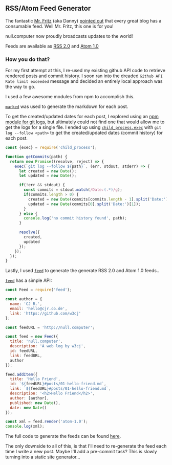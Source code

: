 ## RSS/Atom Feed Generator
The fantastic [Mr. Fritz](https://github.com/dannyfritz) (aka Danny) [pointed out](https://github.com/w3cj/null.computer/issues/1) that every great blog has a consumable feed. Well Mr. Fritz, this one is for you!

null.computer now proudly broadcasts updates to the world!

Feeds are available as [RSS 2.0](http://null.computer/feed.rss) and [Atom 1.0](http://null.computer/feed.atom)

### How you do that?
For my first attempt at this, I re-used my existing github API code to retrieve rendered posts and commit history. I soon ran into the dreaded `Github API Rate limit exceeded` message and decided an entirely local approach was the way to go.

I used a few awesome modules from npm to accomplish this.

[`marked`](https://www.npmjs.com/package/marked) was used to generate the markdown for each post.

To get the created/updated dates for each post, I explored using an [npm module for git logs](https://www.npmjs.com/search?q=git%20log%20parse), but ultimately could not find one that would allow me to get the logs for a single file. I ended up using [`child_process.exec`](https://nodejs.org/api/child_process.html#child_process_child_process_exec_command_options_callback) with `git log --follow <path>` to get the created/updated dates (commit history) for each post.

```js
const {exec} = require('child_process');

function getCommits(path) {
  return new Promise((resolve, reject) => {
    exec(`git log --follow ${path}`, (err, stdout, stderr) => {
      let created = new Date();
      let updated = new Date();

      if(!err && stdout) {
        const commits = stdout.match(/Date:(.*)/g);
        if(commits.length > 0) {
          created = new Date(commits[commits.length - 1].split('Date:')[1]);
          updated = new Date(commits[0].split('Date:')[1]);
        }
      } else {
        console.log('no commit history found', path);
      }

      resolve({
        created,
        updated
      });
    });
  });
}
```

Lastly, I used [`feed`](https://www.npmjs.com/package/feed) to generate the generate RSS 2.0 and Atom 1.0 feeds..

[`feed`](https://www.npmjs.com/package/feed) has a simple API:

```js
const Feed = require('feed');

const author = {
  name: 'CJ R.',
  email: 'hello@cjr.co.de',
  link: 'https://github.com/w3cj'
};

const feedURL = 'http://null.computer';

const feed = new Feed({
  title: 'null.computer',
  description: 'A web log by w3cj',
  id: feedURL,
  link: feedURL,
  author
});

feed.addItem({
  title: 'Hello Friend',
  id: `${feedURL}#posts/01-hello-friend.md`,
  link: `${feedURL}#posts/01-hello-friend.md`,
  description: '<h2>Hello Friend</h2>',
  author: [author],
  published: new Date(),
  date: new Date()
});

const xml = feed.render('atom-1.0');
console.log(xml);
```

The full code to generate the feeds can be found [here](https://github.com/w3cj/null.computer/blob/master/tasks/feed.js).

The only downside to all of this, is that I'll need to re-generate the feed each time I write a new post. Maybe I'll add a pre-commit task? This is slowly turning into a static site generator...
